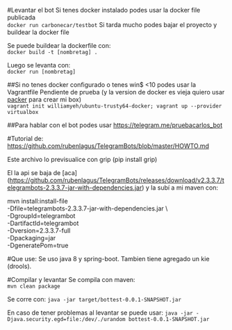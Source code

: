 #Levantar el bot
Si tenes docker instalado podes usar la docker file publicada <br/>
`docker run carbonecar/testbot`
Si tarda mucho podes bajar el proyecto y buildear la docker file <br/>

Se puede buildear la dockerfile con: <br/>
`docker build -t [nombretag] .`

Luego se levanta con: <br/>
`docker run [nombretag]`

##Si no tenes docker configurado o tenes win$ <10 podes usar la Vagrantfile
Pendiente de prueba (y la version de docker es vieja quiero usar [packer](https://www.packer.io/intro/why.html) para crear mi box) <br/>
`vagrant init williamyeh/ubuntu-trusty64-docker; vagrant up --provider virtualbox`

##Para hablar con el bot podes usar
https://telegram.me/pruebacarlos_bot


#Tutorial de:
https://github.com/rubenlagus/TelegramBots/blob/master/HOWTO.md

Este archivo lo previsualice con grip (pip install grip)

El la api se baja de [aca] (https://github.com/rubenlagus/TelegramBots/releases/download/v2.3.3.7/telegrambots-2.3.3.7-jar-with-dependencies.jar) y la subí a mi maven con:

mvn install:install-file \
-Dfile=telegrambots-2.3.3.7-jar-with-dependencies.jar \ <br/>
-DgroupId=telegrambot \
-DartifactId=telegrambot \
-Dversion=2.3.3.7-full \
-Dpackaging=jar \
-DgeneratePom=true <br/>


#Que use:
Se uso java 8 y spring-boot. Tambien tiene agregado un kie (drools).

#Compilar y levantar
Se compila con maven: <br/>
`mvn clean package`

Se corre con:
`java -jar target/bottest-0.0.1-SNAPSHOT.jar`

En caso de tener problemas al levantar se puede usar:
`java -jar -Djava.security.egd=file:/dev/./urandom bottest-0.0.1-SNAPSHOT.jar`
